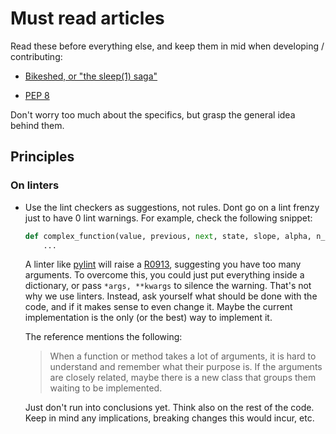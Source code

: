 # Must read articles

Read these before everything else, and keep them in mid when developing / contributing:

* [Bikeshed, or "the sleep(1) saga"](http://bikeshed.com/)

* [PEP 8](https://www.python.org/dev/peps/pep-0008/#a-foolish-consistency-is-the-hobgoblin-of-little-minds)

Don't worry too much about the specifics, but grasp the general idea behind them.


## Principles


### On linters

* Use the lint checkers as suggestions, not rules. Dont go on a lint frenzy just to have 0 lint warnings. For example, check the following snippet:

  ```python
  def complex_function(value, previous, next, state, slope, alpha, n_calls):
      ...
  ```

  A linter like [pylint](https://www.pylint.org/) will raise a [R0913](https://pycodequ.al/docs/pylint-messages/r0913-too-many-arguments.html), suggesting you have too many arguments. To overcome this, you could just put everything inside a dictionary, or pass `*args, **kwargs` to silence the warning. That's not why we use linters. Instead, ask yourself what should be done with the code, and if it makes sense to even change it. Maybe the current implementation is the only (or the best) way to implement it.


  The reference mentions the following: 

  > When a function or method takes a lot of arguments, it is hard to understand and remember what their purpose is. If the arguments are closely related, maybe there is a new class that groups them waiting to be implemented.

  Just don't run into conclusions yet. Think also on the rest of the code. Keep in mind any implications, breaking changes this would incur, etc.
